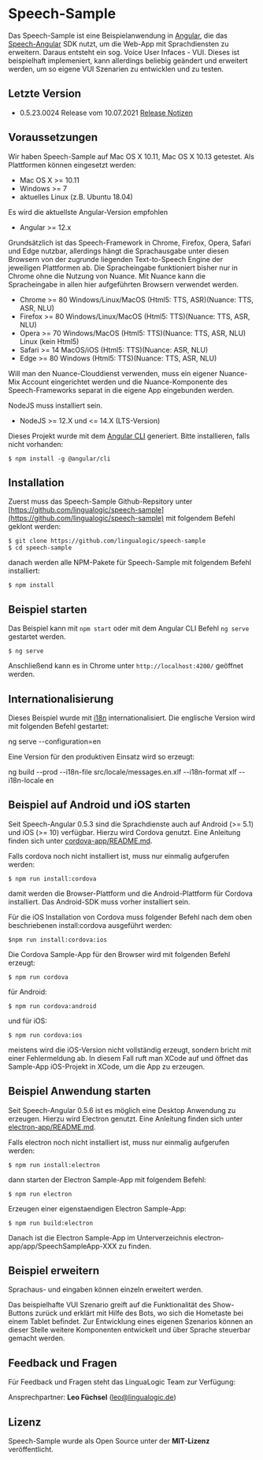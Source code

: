 # Speech-Sample

Das Speech-Sample ist eine Beispielanwendung in [Angular](https://angular.io/), die das [Speech-Angular](https://github.com/lingualogic/speech-angular) SDK nutzt, um die Web-App mit Sprachdiensten zu erweitern. Daraus entsteht ein sog. Voice User Infaces - VUI. Dieses ist beispielhaft implemeniert, kann allerdings beliebig geändert und erweitert werden, um so eigene VUI Szenarien zu entwicklen und zu testen.


## Letzte Version

* 0.5.23.0024 Release vom 10.07.2021 [Release Notizen](./CHANGELOG.md)


## Voraussetzungen

Wir haben Speech-Sample auf Mac OS X 10.11, Mac OS X 10.13 getestet. Als Plattformen können eingesetzt werden:

* Mac OS X >= 10.11
* Windows >= 7
* aktuelles Linux (z.B. Ubuntu 18.04)


Es wird die aktuellste Angular-Version empfohlen

* Angular >= 12.x


Grundsätzlich ist das Speech-Framework in Chrome, Firefox, Opera, Safari und Edge nutzbar, allerdings hängt die Sprachausgabe unter diesen Browsern von der zugrunde liegenden Text-to-Speech Engine der jeweiligen Plattformen ab. Die Spracheingabe funktioniert bisher nur in Chrome ohne die Nutzung von Nuance. Mit Nuance kann die Spracheingabe in allen hier aufgeführten Browsern verwendet werden.

* Chrome >= 80   Windows/Linux/MacOS (Html5: TTS, ASR)(Nuance: TTS, ASR, NLU)
* Firefox >= 80  Windows/Linux/MacOS (Html5: TTS)(Nuance: TTS, ASR, NLU) 
* Opera >= 70    Windows/MacOS (Html5: TTS)(Nuance: TTS, ASR, NLU) Linux (kein Html5)
* Safari >= 14   MacOS/iOS (Html5: TTS)(Nuance: ASR, NLU) 
* Edge >= 80     Windows (Html5: TTS)(Nuance: TTS, ASR, NLU)

Will man den Nuance-Clouddienst verwenden, muss ein eigener Nuance-Mix Account eingerichtet werden und die Nuance-Komponente des Speech-Frameworks separat in die eigene App eingebunden werden.

NodeJS muss installiert sein.

- NodeJS >= 12.X und <= 14.X (LTS-Version)

Dieses Projekt wurde mit dem [Angular CLI](https://github.com/angular/angular-cli) generiert.
Bitte installieren, falls nicht vorhanden:

	$ npm install -g @angular/cli


## Installation

Zuerst muss das Speech-Sample Github-Repsitory unter [https://github.com/lingualogic/speech-sample](https://github.com/lingualogic/speech-sample) mit folgendem Befehl geklont werden:

    $ git clone https://github.com/lingualogic/speech-sample
    $ cd speech-sample

danach werden alle NPM-Pakete für Speech-Sample mit folgendem Befehl installiert:

    $ npm install


## Beispiel starten

Das Beispiel kann mit `npm start` oder mit dem Angular CLI Befehl `ng serve` gestartet werden.

	$ ng serve 
	
Anschließend kann es in Chrome unter `http://localhost:4200/` geöffnet werden.


## Internationalisierung

Dieses Beispiel wurde mit [i18n](https://angular.io/guide/i18n) internationalisiert.
Die englische Version wird mit folgenden Befehl gestartet:

  ng serve --configuration=en

Eine Version für den produktiven Einsatz wird so erzeugt:

  ng build --prod --i18n-file src/locale/messages.en.xlf --i18n-format xlf --i18n-locale en


## Beispiel auf Android und iOS starten

Seit Speech-Angular 0.5.3 sind die Sprachdienste auch auf Android (>= 5.1) und iOS (>= 10) verfügbar. Hierzu wird Cordova genutzt. Eine Anleitung finden sich unter [cordova-app/README.md](./cordova-app/README.md).


Falls cordova noch nicht installiert ist, muss nur einmalig aufgerufen werden:

    $ npm run install:cordova

damit werden die Browser-Plattform und die Android-Plattform für Cordova installiert. Das Android-SDK muss vorher installiert sein.

Für die iOS Installation von Cordova muss folgender Befehl nach dem oben beschriebenen install:cordova ausgeführt werden:

    $npm run install:cordova:ios

Die Cordova Sample-App für den Browser wird mit folgenden Befehl erzeugt:

	$ npm run cordova

für Android:

    $ npm run cordova:android

und für iOS:

    $ npm run cordova:ios

meistens wird die iOS-Version nicht vollständig erzeugt, sondern bricht mit einer Fehlermeldung ab.
In diesem Fall ruft man XCode auf und öffnet das Sample-App iOS-Projekt in XCode, um die App zu erzeugen.


## Beispiel Anwendung starten

Seit Speech-Angular 0.5.6 ist es möglich eine Desktop Anwendung zu erzeugen. Hierzu wird Electron genutzt. Eine Anleitung finden sich unter [electron-app/README.md](./electron-app/README.md).

Falls electron noch nicht installiert ist, muss nur einmalig aufgerufen werden:

    $ npm run install:electron

dann starten der Electron Sample-App mit folgendem Befehl: 
    
	$ npm run electron

Erzeugen einer eigenstaendigen Electron Sample-App:

    $ npm run build:electron

Danach ist die Electron Sample-App im Unterverzeichnis electron-app/app/SpeechSampleApp-XXX zu finden.


## Beispiel erweitern

Sprachaus- und eingaben können einzeln erweitert werden.

Das beispielhafte VUI Szenario greift auf die Funktionalität des Show-Buttons zurück und erklärt mit Hilfe des Bots, wo sich die Hometaste bei einem Tablet befindet. Zur Entwicklung eines eigenen Szenarios können an dieser Stelle weitere Komponenten entwickelt und über Sprache steuerbar gemacht werden.


## Feedback und Fragen

Für Feedback und Fragen steht das LinguaLogic Team zur Verfügung: 

Ansprechpartner: **Leo Füchsel** (leo@lingualogic.de)


## Lizenz

Speech-Sample wurde als Open Source unter der **MIT-Lizenz** veröffentlicht.
